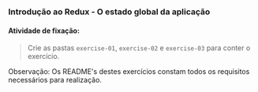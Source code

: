 ### Introdução ao Redux - O estado global da aplicação

####  Atividade de fixação:
> Crie as pastas `exercise-01`, `exercise-02` e `exercise-03` para conter o exercício.

Observação: Os README's destes exercícios constam todos os requisitos necessários para realização.

